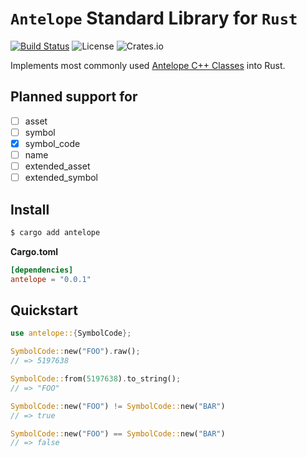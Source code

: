 # `Antelope` Standard Library for `Rust`

[![Build Status](https://github.com/pinax-network/antelope-rust/actions/workflows/test.yml/badge.svg)](https://github.com/pinax-network/antelope-rust/actions/workflows/test.yml)
![License](https://img.shields.io/github/license/pinax-network/antelope-rust)
![Crates.io](https://img.shields.io/crates/v/antelope)

Implements most commonly used [Antelope C++ Classes](https://github.com/AntelopeIO/cdt/tree/main/libraries/eosiolib/core/eosio) into Rust.

## Planned support for

- [ ] asset
- [ ] symbol
- [x] symbol_code
- [ ] name
- [ ] extended_asset
- [ ] extended_symbol

## Install

```bash
$ cargo add antelope
```

**Cargo.toml**

```toml
[dependencies]
antelope = "0.0.1"
```

## Quickstart

```rust
use antelope::{SymbolCode};

SymbolCode::new("FOO").raw();
// => 5197638

SymbolCode::from(5197638).to_string();
// => "FOO"

SymbolCode::new("FOO") != SymbolCode::new("BAR")
// => true

SymbolCode::new("FOO") == SymbolCode::new("BAR")
// => false
```